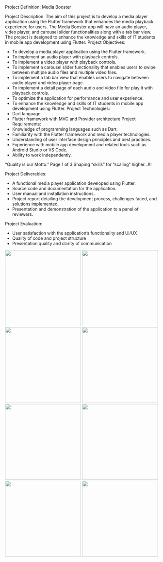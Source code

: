 Project Definition: Media Booster

Project Description:
The aim of this project is to develop a media player application using the Flutter framework that
enhances the media playback experience for users. The Media Booster app will have an audio
player, video player, and carousel slider functionalities along with a tab bar view. The project is
designed to enhance the knowledge and skills of IT students in mobile app development using
Flutter.
Project Objectives:
- To develop a media player application using the Flutter framework.
- To implement an audio player with playback controls.
- To implement a video player with playback controls.
- To implement a carousel slider functionality that enables users to swipe between multiple audio
files and multiple video files.
- To implement a tab bar view that enables users to navigate between audio player and video
player page.
- To implement a detail page of each audio and video file for play it with playback controls.
- To optimize the application for performance and user experience.
- To enhance the knowledge and skills of IT students in mobile app development using Flutter.
Project Technologies:
- Dart language
- Flutter framework with MVC and Provider architecture
Project Requirements:
- Knowledge of programming languages such as Dart.
- Familiarity with the Flutter framework and media player technologies.
- Understanding of user interface design principles and best practices.
- Experience with mobile app development and related tools such as Android Studio or VS Code.
- Ability to work independently.

“Quality is our Motto.” Page 1 of 3 Shaping “skills” for “scaling” higher...!!!

Project Deliverables:
- A functional media player application developed using Flutter.
- Source code and documentation for the application.
- User manual and installation instructions.
- Project report detailing the development process, challenges faced, and solutions implemented.
- Presentation and demonstration of the application to a panel of reviewers.

Project Evaluation:
- User satisfaction with the application’s functionality and UI/UX
- Quality of code and project structure
- Presentation quality and clarity of communication
  
<img src="https://github.com/kevinmali/Kevin_Media_Booster_Flutter_App/assets/132121875/ca86f606dc41-4144-ae71-7ea36ea5101d" width="250px">
<img src ="https://github.com/kevinmali/Kevin_Media_Booster_Flutter_App/assets/132121875/4c6208f5-ac10-4bcf-b9c0-0fcadde9f759" width = "250px">
<img src ="https://github.com/kevinmali/Kevin_Media_Booster_Flutter_App/assets/132121875/c7dc4b29-4f3f-48bc-9fa2-028fc842e959" width = "250px">
<img src ="https://github.com/kevinmali/Kevin_Media_Booster_Flutter_App/assets/132121875/08bdce85-a7b9-4bf6-8330-9a91681d6809" width = "250px">
<img src ="https://github.com/kevinmali/Kevin_Media_Booster_Flutter_App/assets/132121875/9efde918-9602-4c1f-ada4-44d61f86e1c0" width = "250px">
<img src ="https://github.com/kevinmali/Kevin_Media_Booster_Flutter_App/assets/132121875/790adfee-f368-41e5-9f77-fe13a7593cd4" width = "250px">
<img src =https://github.com/kevinmali/Kevin_Media_Booster_Flutter_App/assets/132121875/75fcf8b6-7d99-4f5d-9f13-9946a0516872" width = "250px">
<img src ="https://github.com/kevinmali/Kevin_Media_Booster_Flutter_App/assets/132121875/0ba3875c-4054-40e7-84b1-8aff899cce7a" width = "250px">

